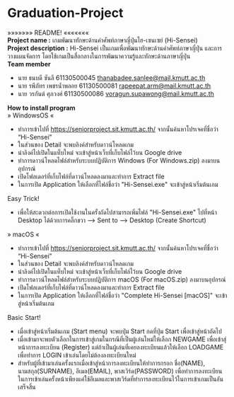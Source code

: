 # Graduation-Project
»»»»»»» README! «««««««<br>
<b>Project name :</b> เกมพัฒนาทักษะด้านคำศัพท์ภาษาญี่ปุ่นไฮ-เซนเซย์ (Hi-Sensei)<br>
<b>Projext description :</b> Hi-Sensei เป็นเกมเพื่อพัฒนาทักษะด้านคำศัพท์ภาษาญี่ปุ่น และการวางแผนจัดการ โดยใช้เกมเป็นสื่อกลางในการพัฒนาความรู้และทักษะด้านภาษาญี่ปุ่น<br>
<b>Team member</b>
- นาย ธนบดี ซันลี		        61130500045  thanabadee.sanlee@mail.kmutt.ac.th
- นาย รพีภัทร เพชรน้ำพลอย   61130500081  rapeepat.arm@mail.kmutt.ac.th
- นาย วรกันต์ ศุภวงศ์        61130500086  voragun.supawong@mail.kmutt.ac.th

<b>How to install program</b><br>
» WindowsOS «
- ทำการเข้าไปที่ https://seniorproject.sit.kmutt.ac.th/ จากนั้นค้นหาโปรเจคที่ชื่อว่า “Hi-Sensei”
- ในส่วนของ Detail จะพบลิงค์สำหรับดาวน์โหลดเกม
- นำลิงค์ไปเปิดในแท็บใหม่ จะเข้าสู่หน้าเว็บที่เก็บไฟล์ไว้บน Google drive
- ทำการดาวน์โหลดไฟล์สำหรับระบบปฏิบัติการ Windows (For Windows.zip) ลงมาบนอุปกรณ์
- เปิดโฟลเดอร์ที่เก็บไฟล์ที่ดาวน์โหลดลงมาและทำการ Extract file 
- ในการเปิด Application ให้เลือกที่ไฟล์ชื่อว่า "Hi-Sensei.exe" จะเข้าสู่หน้าเริ่มต้นเกม

Easy Trick!
- เพื่อให้สะดวกต่อการเปิดใช้งานในครั้งถัดไปสามารถเพิ่มไฟล์ "Hi-Sensei.exe" ไปที่หน้า Desktop ได้ด้วยการคลิ๊กขวา --> Sent to --> Desktop (Create Shortcut)

» macOS «
- ทำการเข้าไปที่ https://seniorproject.sit.kmutt.ac.th/ จากนั้นค้นหาโปรเจคที่ชื่อว่า “Hi-Sensei”
- ในส่วนของ Detail จะพบลิงค์สำหรับดาวน์โหลดเกม
- นำลิงค์ไปเปิดในแท็บใหม่ จะเข้าสู่หน้าเว็บที่เก็บไฟล์ไว้บน Google drive
- ทำการดาวน์โหลดไฟล์สำหรับระบบปฏิบัติการ macOS (For macOS.zip) ลงมาบนอุปกรณ์
- เปิดโฟลเดอร์ที่เก็บไฟล์ที่ดาวน์โหลดลงมาและทำการ Extract file 
- ในการเปิด Application ให้เลือกที่ไฟล์ชื่อว่า "Complete Hi-Sensei [macOS]" จะเข้าสู่หน้าเริ่มต้นเกม

Basic Start!
- เมื่อเข้าสู่หน้าเริ่มต้นเกม (Start menu) จะพบปุ่ม Start กดที่ปุ่ม Start เพื่อเข้าสู่หน้าถัดไป
- เมื่อเข้ามาจะพบตัวเลือกในการเข้าสู่เกมในกรณีที่เป็นผู้เล่นใหม่ให้เลือก NEWGAME เพื่อเข้าสุ่หน้าการลงทะเบียน (Register) แต่ถ้าเป็นผู้เล่นที่เคยลงทะเบียนแล้วให้เลือก LOADGAME เพื่อทำการ LOGIN เข้าเล่นโดยไม่ต้องลงทะเบียนใหม่
- สำหรับผู้ที่เข้ามาเล่นครั้งแรกเมื่อเข้าสู่หน้าการลงทะเบียนให้ทำการกรอก ชื่อ(NAME), นามสกุล(SURNAME), อีเมล(EMAIL), พาสเวิร์ด(PASSWORD) เพื่อทำการลงทะเบียน ในการเข้าเล่นครั้งหน้าเพียงแค่ใช้อีเมลและพาสเวิร์ดที่ทำการลงทะเบียนไว้ในการเข้าเกมเป็นอันเสร็จสิ้น
